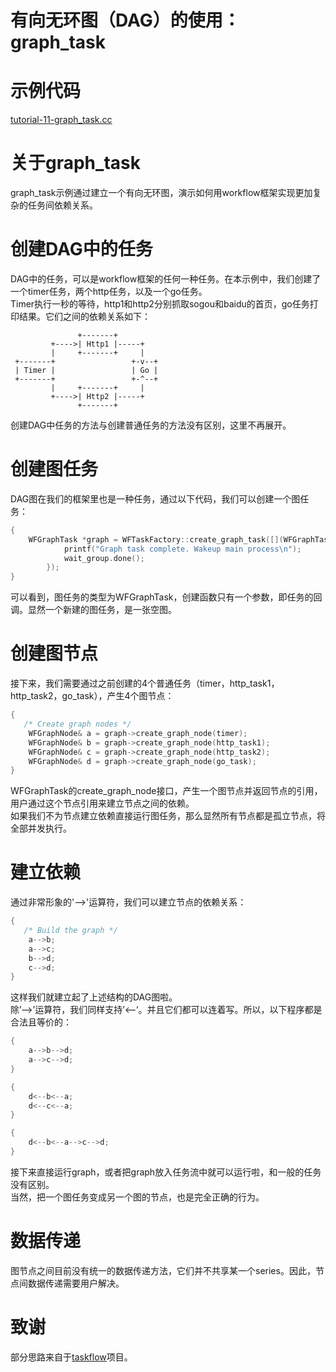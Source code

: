 # 有向无环图（DAG）的使用：graph_task
# 示例代码

[tutorial-11-graph_task.cc](/tutorial/tutorial-11-graph_task.cc)

# 关于graph_task

graph_task示例通过建立一个有向无环图，演示如何用workflow框架实现更加复杂的任务间依赖关系。

# 创建DAG中的任务

DAG中的任务，可以是workflow框架的任何一种任务。在本示例中，我们创建了一个timer任务，两个http任务，以及一个go任务。  
Timer执行一秒的等待，http1和http2分别抓取sogou和baidu的首页，go任务打印结果。它们之间的依赖关系如下：
~~~
               +-------+          
         +---->| Http1 |-----+   
         |     +-------+     |
 +-------+                 +-v--+ 
 | Timer |                 | Go | 
 +-------+                 +-^--+ 
         |     +-------+     |    
         +---->| Http2 |-----+    
               +-------+          
~~~
创建DAG中任务的方法与创建普通任务的方法没有区别，这里不再展开。

# 创建图任务

DAG图在我们的框架里也是一种任务，通过以下代码，我们可以创建一个图任务：
~~~cpp
{
    WFGraphTask *graph = WFTaskFactory::create_graph_task([](WFGraphTask *) {
            printf("Graph task complete. Wakeup main process\n");
            wait_group.done();
        });
}
~~~
可以看到，图任务的类型为WFGraphTask，创建函数只有一个参数，即任务的回调。显然一个新建的图任务，是一张空图。

# 创建图节点

接下来，我们需要通过之前创建的4个普通任务（timer，http_task1，http_task2，go_task），产生4个图节点：
~~~cpp
{
   /* Create graph nodes */
    WFGraphNode& a = graph->create_graph_node(timer);
    WFGraphNode& b = graph->create_graph_node(http_task1);
    WFGraphNode& c = graph->create_graph_node(http_task2);
    WFGraphNode& d = graph->create_graph_node(go_task);
}
~~~
WFGraphTask的create_graph_node接口，产生一个图节点并返回节点的引用，用户通过这个节点引用来建立节点之间的依赖。  
如果我们不为节点建立依赖直接运行图任务，那么显然所有节点都是孤立节点，将全部并发执行。

# 建立依赖
通过非常形象的'-->'运算符，我们可以建立节点的依赖关系：
~~~cpp
{
   /* Build the graph */
    a-->b;
    a-->c;
    b-->d;
    c-->d;
}
~~~
这样我们就建立起了上述结构的DAG图啦。  
除’—>’运算符，我们同样支持’<—‘。并且它们都可以连着写。所以，以下程序都是合法且等价的：
~~~cpp
{
    a-->b-->d;
    a-->c-->d;
}
~~~
~~~cpp
{
    d<--b<--a;
    d<--c<--a;
}
~~~
~~~cpp
{
    d<--b<--a-->c-->d;
}
~~~
接下来直接运行graph，或者把graph放入任务流中就可以运行啦，和一般的任务没有区别。  
当然，把一个图任务变成另一个图的节点，也是完全正确的行为。

# 数据传递

图节点之间目前没有统一的数据传递方法，它们并不共享某一个series。因此，节点间数据传递需要用户解决。

# 致谢

部分思路来自于[taskflow](https://github.com/taskflow/taskflow)项目。

